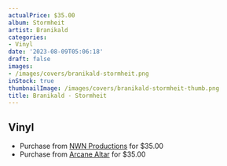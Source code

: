 ```yaml
---
actualPrice: $35.00
album: Stormheit
artist: Branikald
categories:
- Vinyl
date: '2023-08-09T05:06:18'
draft: false
images:
- /images/covers/branikald-stormheit.png
inStock: true
thumbnailImage: /images/covers/branikald-stormheit-thumb.png
title: Branikald - Stormheit
---
```


## Vinyl
* Purchase from [NWN Productions](http://shop.nwnprod.com/index.php?route=product/product&path=75&product_id=37969&sort=pd.name&order=ASC) for $35.00
* Purchase from [Arcane Altar](https://arcanealtar.bigcartel.com/product/branikald-stormheit-12-lp) for $35.00
